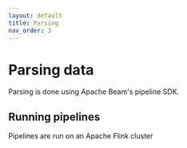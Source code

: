 ```yaml
---
layout: default
title: Parsing
nav_order: 3
---
```


# Parsing data
Parsing is done using Apache Beam's pipeline SDK. 

## Running pipelines
Pipelines are run on an Apache Flink cluster

